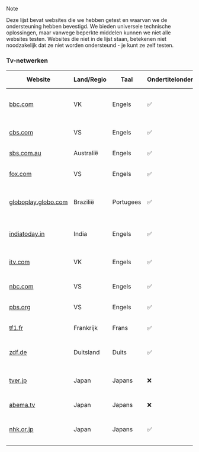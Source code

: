 > [!NOTE]
> Deze lijst bevat websites die we hebben getest en waarvan we de ondersteuning hebben bevestigd. We bieden universele technische oplossingen, maar vanwege beperkte middelen kunnen we niet alle websites testen. Websites die niet in de lijst staan, betekenen niet noodzakelijk dat ze niet worden ondersteund - je kunt ze zelf testen.

### Tv-netwerken

| Website                                                                       | Land/Regio | Taal      | Ondertitelondersteuning | Danmaku-ondersteuning | Beschrijving                                                         |
| ----------------------------------------------------------------------------- | ---------- | --------- | ----------------------- | --------------------- | -------------------------------------------------------------------- |
| <a href="https://bbc.com" target="_blank">bbc.com</a>                         | VK         | Engels    | ✅                      | ❌                    | De officiële website van de British Broadcasting Corporation         |
| <a href="https://cbs.com" target="_blank">cbs.com</a>                         | VS         | Engels    | ✅                      | ❌                    | De officiële website van het Amerikaanse televisienetwerk CBS        |
| <a href="https://sbs.com.au" target="_blank">sbs.com.au</a>                   | Australië  | Engels    | ✅                      | ❌                    | Een multiculturele omroep in Australië                               |
| <a href="https://fox.com" target="_blank">fox.com</a>                         | VS         | Engels    | ✅                      | ❌                    | De officiële website van het Amerikaanse televisienetwerk Fox        |
| <a href="https://globoplay.globo.com" target="_blank">globoplay.globo.com</a> | Brazilië   | Portugees | ✅                      | ❌                    | De streamingdienst van het Braziliaanse televisienetwerk Globo       |
| <a href="https://indiatoday.in" target="_blank">indiatoday.in</a>             | India      | Engels    | ✅                      | ❌                    | De website van het Indiase nieuwsnetwerk India Today Group           |
| <a href="https://itv.com" target="_blank">itv.com</a>                         | VK         | Engels    | ✅                      | ❌                    | Een commercieel televisienetwerk in het Verenigd Koninkrijk          |
| <a href="https://nbc.com" target="_blank">nbc.com</a>                         | VS         | Engels    | ✅                      | ❌                    | De officiële website van het Amerikaanse televisienetwerk NBC        |
| <a href="https://pbs.org" target="_blank">pbs.org</a>                         | VS         | Engels    | ✅                      | ❌                    | De openbare omroep in de VS                                          |
| <a href="https://www.tf1.fr" target="_blank">tf1.fr</a>                       | Frankrijk  | Frans     | ✅                      | ❌                    | De officiële website van het Franse televisienetwerk TF1             |
| <a href="https://zdf.de" target="_blank">zdf.de</a>                           | Duitsland  | Duits     | ✅                      | ❌                    | De officiële website van de Duitse publieke omroep ZDF               |
| <a href="https://tver.jp" target="_blank">tver.jp</a>                         | Japan      | Japans    | ❌                      | ❌                    | De officiële gratis inhaaldienst van commerciële tv-zenders in Japan |
| <a href="https://abema.tv" target="_blank">abema.tv</a>                       | Japan      | Japans    | ❌                      | ✅                    | Een Japanse internettelevisiezender                                  |
| <a href="https://nhk.or.jp" target="_blank">nhk.or.jp</a>                     | Japan      | Japans    | ✅                      | ❌                    | De officiële website van de Japan Broadcasting Corporation           |
